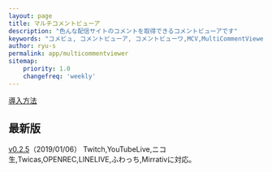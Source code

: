 ```yaml
---
layout: page
title: マルチコメントビューア
description: "色んな配信サイトのコメントを取得できるコメントビューアです"
keywords: "コメビュ, コメントビューア, コメントビューワ,MCV,MultiCommentViewer"
author: ryu-s
permalink: app/multicommentviewer
sitemap:
    priority: 1.0
    changefreq: 'weekly'	
---
```

[導入方法](https://github.com/CommentViewerCollection/MultiCommentViewer/wiki/%E5%B0%8E%E5%85%A5%E6%89%8B%E9%A0%86)  
  
## 最新版
[v0.2.5](http://int-main.net/app/MultiCommentViewer_v0.2.5.zip)（2019/01/06）  Twitch,YouTubeLive,ニコ生,Twicas,OPENREC,LINELIVE,ふわっち,Mirrativに対応。  

<!--## アルファ版-->
